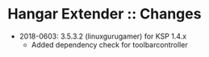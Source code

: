 # Hangar Extender :: Changes

* 2018-0603: 3.5.3.2 (linuxgurugamer) for KSP 1.4.x
	+ Added dependency check for toolbarcontroller
